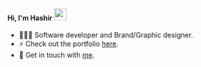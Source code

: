 #### Hi, I'm Hashir <img src="https://media.giphy.com/media/hvRJCLFzcasrR4ia7z/giphy.gif" width="25px">

- 👨🏾‍💻 Software developer and Brand/Graphic designer. 
- ⚡️ Check out the portfolio [here](https://enipx.com/).
- 🚀 Get in touch with [me](mailto:connect@enipx.com).

<!---
enipx/enipx is a ✨ special ✨ repository because its `README.md` (this file) appears on your GitHub profile.
You can click the Preview link to take a look at your changes.
--->
